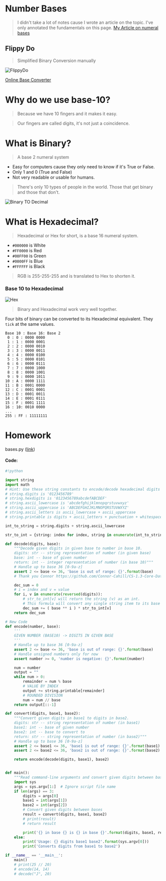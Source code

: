 # Number Bases
> I didn't take a lot of notes cause I wrote an article on the topic. I've only annotated the fundamentals on this page.
[My Article on numeral bases](https://medium.com/@tmakhlay2/hexadecimal-base-16-numeral-system-14e6a19e58c1 "My Article about numeral systems")

## Flippy Do
> Simplified Binary Conversion manually

![FlippyDo](../img/FlippyDo.png)

[Online Base Converter](https://www.baseconvert.com)

# Why do we use base-10?
> Because we have 10 fingers and it makes it easy.

> Our fingers are called digits, it's not just a coincidence.

# What is Binary?
> A base 2 numeral system

* Easy for computers cause they only need to know if it's True or False.
* Only 1 and 0 (True and False)
* Not very readable or usable for humans.

> There's only 10 types of people in the world. Those that get binary and those that don't.

![Binary TO Decimal](../img/binarytodecimal.png)

# What is Hexadecimal?
> Hexadecimal or Hex for short, is a base 16 numeral system.

* `#000000` is White
* `#FF0000` is Red
* `#00FF00` is Green
* `#0000FF` is Blue
* `#FFFFFF` is Black

> RGB is 255-255-255 and is translated to Hex to shorten it.

### Base 10 to Hexadecimal
![Hex](../img/Hex.png)

> Binary and Hexadecimal work very well together.

Four bits of binary can be converted to its Hexadecimal equivalent.
They `tick` at the same values.

```
Base 10 : Base 16: Base 2
 0 : 0 : 0000 0000
 1 : 1 : 0000 0001
 2 : 2 : 0000 0010
 3 : 3 : 0000 0011
 4 : 4 : 0000 0100
 5 : 5 : 0000 0101
 6 : 6 : 0000 0111
 7 : 7 : 0000 1000
 8 : 8 : 0000 1001
 9 : 9 : 0000 1011
10 : A : 0000 1111
11 : B : 0001 0000
12 : C : 0001 0001
13 : D : 0001 0011
14 : E : 0001 0111
15 : F : 0001 1111
16 : 10: 0010 0000
...
255 : FF : 11111111
```

# Homework

bases.py ([link](https://github.com/timomak/CS-1.3/blob/master/Try%20again/bases.py))

#### Code:
```Python
#!python

import string
import math
# Hint: Use these string constants to encode/decode hexadecimal digits and more
# string.digits is '0123456789'
# string.hexdigits is '0123456789abcdefABCDEF'
# string.ascii_lowercase is 'abcdefghijklmnopqrstuvwxyz'
# string.ascii_uppercase is 'ABCDEFGHIJKLMNOPQRSTUVWXYZ'
# string.ascii_letters is ascii_lowercase + ascii_uppercase
# string.printable is digits + ascii_letters + punctuation + whitespace

int_to_string = string.digits + string.ascii_lowercase

str_to_int = {string: index for index, string in enumerate(int_to_string)}

def decode(digits, base):
    """Decode given digits in given base to number in base 10.
    digits: str -- string representation of number (in given base)
    base: int -- base of given number
    return: int -- integer representation of number (in base 10)"""
    # Handle up to base 36 [0-9a-z]
    assert 2 <= base <= 36, 'base is out of range: {}'.format(base)
    # Thank you Connor https://github.com/Connor-Cahill/CS-1.3-Core-Data-Structures/blob/master/Lessons/source/bases.py

    dec_sum = 0
    # i = index and v = value
    for i, v in enumerate(reversed(digits)):
        # str_to_int[v] will return the string (v) as an int.
        # This formula will convert any single string item to its base 10 counnterpart.
        dec_sum += ( base ** i ) * str_to_int[v]
    return dec_sum

# New Code
def encode(number, base):
    '''
    GIVEN NUMBER (BASE10) -> DIGITS IN GIVEN BASE
    '''
    # Handle up to base 36 [0-9a-z]
    assert 2 <= base <= 36, 'base is out of range: {}'.format(base)
    # Handle unsigned numbers only for now
    assert number >= 0, 'number is negative: {}'.format(number)

    num = number
    output = ""
    while num > 0:
        remainder = num % base
        # VALUE BY INDEX
        output += string.printable[remainder]
        # ROUNDED DIVISION
        num = num // base
    return output[::-1]

def convert(digits, base1, base2):
    """Convert given digits in base1 to digits in base2.
    digits: str -- string representation of number (in base1)
    base1: int -- base of given number
    base2: int -- base to convert to
    return: str -- string representation of number (in base2)"""
    # Handle up to base 36 [0-9a-z]
    assert 2 <= base1 <= 36, 'base1 is out of range: {}'.format(base1)
    assert 2 <= base2 <= 36, 'base2 is out of range: {}'.format(base2)

    return encode(decode(digits, base1), base2)


def main():
    """Read command-line arguments and convert given digits between bases."""
    import sys
    args = sys.argv[1:]  # Ignore script file name
    if len(args) == 3:
        digits = args[0]
        base1 = int(args[1])
        base2 = int(args[2])
        # Convert given digits between bases
        result = convert(digits, base1, base2)
        # print(result)
        # return result

        print('{} in base {} is {} in base {}'.format(digits, base1, result, base2))
    else:
        print('Usage: {} digits base1 base2'.format(sys.argv[0]))
        print('Converts digits from base1 to base2')

if __name__ == '__main__':
    main()
    # print(25 // 20)
    # encode(14, 14)
    # decode("J", 20)
```
